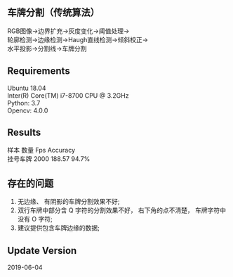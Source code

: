 ## 车牌分割（传统算法）

RGB图像->边界扩充->灰度变化->阈值处理->   
轮廓检测->边缘检测->Haugh直线检测->倾斜校正->   
水平投影->分割线->车牌分割

## Requirements

Ubuntu 18.04  
Inter(R) Core(TM) i7-8700 CPU @ 3.2GHz  
Python: 3.7  
Opencv: 4.0.0

## Results
样本         数量      Fps         Accuracy     
挂号车牌     2000      188.57      94.7%

## 存在的问题
1. 无边缘、 有阴影的车牌分割效果不好;
2. 双行车牌中部分含 Q 字符的分割效果不好， 右下角的点不清楚， 车牌字符中没有 O 字符;
3. 建议提供包含车牌边缘的数据;

## Update Version 
2019-06-04
